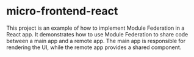 # micro-frontend-react
This project is an example of how to implement Module Federation in a React app. It demonstrates how to use Module Federation to share code between a main app and a remote app. The main app is responsible for rendering the UI, while the remote app provides a shared component.
